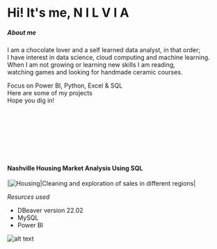 # Hi! It's me, N I L V I A
    
##### About me 
I am a chocolate lover and a self learned data analyst, in that order;                                                           
I have interest in data science, cloud computing and machine learning.                         
When I am not growing or learning new skills I am reading,                                 
watching games and looking for handmade ceramic courses.                   
                       
Focus on Power BI, Python, Excel & SQL                              
Here are some of my projects                                 
Hope you dig in!          
<br/><br/>   
<br/><br/>
<br/><br/>

#### Nashville Housing Market Analysis Using SQL  

|![Housing](https://static.tokkobroker.com/tfw_images/4938_Laura%20Ceci/a68c1d10ee79852cc71943f6759c0402.jpg)|Cleaning and exploration of sales in different regions|

*Resurces used*        
- DBeaver version 22.02                   
- MySQL       
- Power BI            
      
            
            
![alt text](image.jpg)                         
                              
